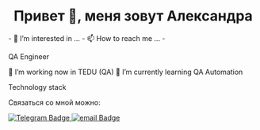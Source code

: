 <h1 align="center">Привет 👋, меня зовут Александра</h1>
- 👀 I’m interested in ...
- 📫 How to reach me ...
- 

QA Engineer

🌱 I’m working now in TEDU (QA)
💞️ I’m currently learning QA Automation


Technology stack



Связаться со мной можно:

<div id="badges">
  <a href="https://t.me/aleks_barsss">
    <img src="https://img.shields.io/badge/Telegram-blue?style=for-the-badge&logo=telegram&logoColor=white" alt="Telegram Badge"/>
  </a>
  <a href="https://shlippenbah@mail.ru">
    <img src="https://img.shields.io/badge/shlippenbah@mail.ru-orange?style=for-the-badge&logoColor=white" alt="email Badge"/>
  </a>
  </div>
